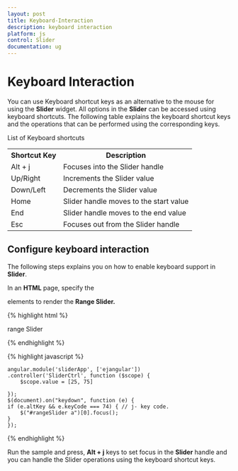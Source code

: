 ```yaml
---
layout: post
title: Keyboard-Interaction
description: keyboard interaction
platform: js
control: Slider
documentation: ug
---
```


# Keyboard Interaction

You can use Keyboard shortcut keys as an alternative to the mouse for using the **Slider** widget. All options in the **Slider** can be accessed using keyboard shortcuts. The following table explains the keyboard shortcut keys and the operations that can be performed using the corresponding keys.

List of Keyboard shortcuts

<table>
<tr>
<th>
Shortcut Key</th><th>
Description</th></tr>
<tr>
<td>
Alt + j	</td><td>
Focuses into the Slider handle</td></tr>
<tr>
<td>
Up/Right</td><td>
Increments the Slider value</td></tr>
<tr>
<td>
Down/Left</td><td>
Decrements the Slider value</td></tr>
<tr>
<td>
Home</td><td>
Slider handle moves to the start value </td></tr>
<tr>
<td>
End</td><td>
Slider handle moves to the end value</td></tr>
<tr>
<td>
Esc</td><td>
Focuses out from the Slider handle</td></tr>
</table>


## Configure keyboard interaction

The following steps explains you on how to enable keyboard support in **Slider**.

In an **HTML** page, specify the **<div>** elements to render the **Range Slider.**



{% highlight html %}

<div class="txt">range Slider</div>
<div id="rangeSlider" ej-slider e-slidertype="Range" e-values="value"></div>

{% endhighlight %}

{% highlight javascript %}

    angular.module('sliderApp', ['ejangular'])
    .controller('SliderCtrl', function ($scope) {
        $scope.value = [25, 75]

    });
    $(document).on("keydown", function (e) {
    if (e.altKey && e.keyCode === 74) { // j- key code.
        $("#rangeSlider a")[0].focus();
    }
    });

{% endhighlight %}

Run the sample and press, **Alt + j** keys to set focus in the **Slider** handle and you can handle the Slider operations using the keyboard shortcut keys.

